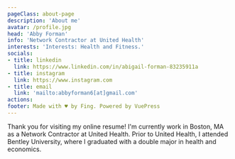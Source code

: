 ```yaml
---
pageClass: about-page
description: 'About me'
avatar: /profile.jpg
head: 'Abby Forman'
info: 'Network Contractor at United Health'
interests: 'Interests: Health and Fitness.'
socials:
- title: linkedin
  link: https://www.linkedin.com/in/abigail-forman-83235911a
- title: instagram
  link: https://www.instagram.com
- title: email
  link: 'mailto:abbyforman6[at]gmail.com'
actions:
footer: Made with ♥ by Fing. Powered by VuePress
---
```


<AboutCard :frontmatter="$page.frontmatter" >

Thank you for visiting my online resume! I'm currently work in Boston, MA as a
Network Contractor at United Health. Prior to United Health, I attended
Bentley University, where I graduated with a double major in health and
economics.

</AboutCard>

<style lang="stylus">

.theme-container.about-page .page
  background-color #e6ecf0
  min-height calc(100vh)
  
  .last-updated
    display none

</style>
